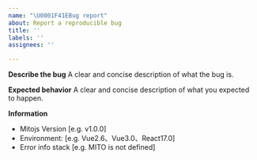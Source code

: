```yaml
---
name: "\U0001F41EBug report"
about: Report a reproducible bug
title: ''
labels: ''
assignees: ''

---
```


**Describe the bug**
A clear and concise description of what the bug is.

**Expected behavior**
A clear and concise description of what you expected to happen.

**Information**
 - Mitojs Version [e.g. v1.0.0]
 - Environment: [e.g. Vue2.6、Vue3.0、React17.0]
 - Error info stack [e.g. MITO is not defined]

